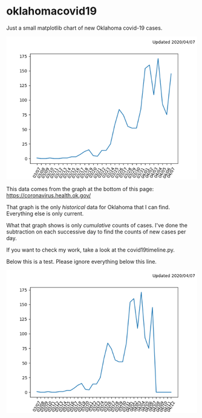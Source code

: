 # oklahomacovid19
Just a small matplotlib chart of new Oklahoma covid-19 cases.

![New Cases of Covid-19 in Oklahoma](/covid19oklahoma.png)


This data comes from the graph at the bottom of this page: https://coronavirus.health.ok.gov/

That graph is the only *historical* data for Oklahoma that I can find.
Everything else is only current.

What that graph shows is only *cumulative* counts of cases.  I've done the
subtraction on each successive day to find the counts of new cases per day.

If you want to check my work, take a look at the covid19timeline.py.


Below this is a test.  Please ignore everything below this line.

![Testing](/covid19oklahoma_test.png)

